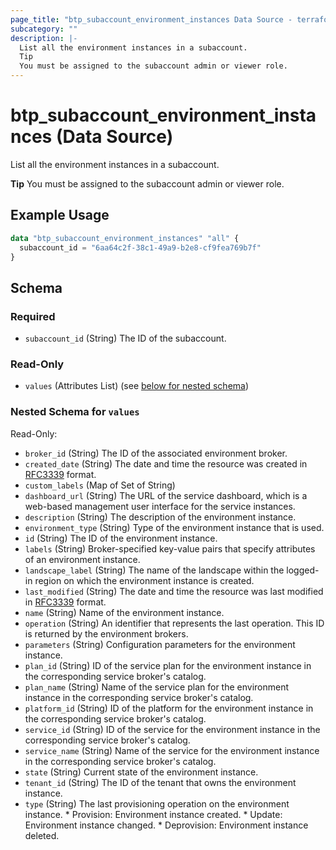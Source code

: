```yaml
---
page_title: "btp_subaccount_environment_instances Data Source - terraform-provider-btp"
subcategory: ""
description: |-
  List all the environment instances in a subaccount.
  Tip
  You must be assigned to the subaccount admin or viewer role.
---
```


# btp_subaccount_environment_instances (Data Source)

List all the environment instances in a subaccount.

__Tip__
You must be assigned to the subaccount admin or viewer role.

## Example Usage

```terraform
data "btp_subaccount_environment_instances" "all" {
  subaccount_id = "6aa64c2f-38c1-49a9-b2e8-cf9fea769b7f"
}
```

<!-- schema generated by tfplugindocs -->
## Schema

### Required

- `subaccount_id` (String) The ID of the subaccount.

### Read-Only

- `values` (Attributes List) (see [below for nested schema](#nestedatt--values))

<a id="nestedatt--values"></a>
### Nested Schema for `values`

Read-Only:

- `broker_id` (String) The ID of the associated environment broker.
- `created_date` (String) The date and time the resource was created in [RFC3339](https://www.ietf.org/rfc/rfc3339.txt) format.
- `custom_labels` (Map of Set of String)
- `dashboard_url` (String) The URL of the service dashboard, which is a web-based management user interface for the service instances.
- `description` (String) The description of the environment instance.
- `environment_type` (String) Type of the environment instance that is used.
- `id` (String) The ID of the environment instance.
- `labels` (String) Broker-specified key-value pairs that specify attributes of an environment instance.
- `landscape_label` (String) The name of the landscape within the logged-in region on which the environment instance is created.
- `last_modified` (String) The date and time the resource was last modified in [RFC3339](https://www.ietf.org/rfc/rfc3339.txt) format.
- `name` (String) Name of the environment instance.
- `operation` (String) An identifier that represents the last operation. This ID is returned by the environment brokers.
- `parameters` (String) Configuration parameters for the environment instance.
- `plan_id` (String) ID of the service plan for the environment instance in the corresponding service broker's catalog.
- `plan_name` (String) Name of the service plan for the environment instance in the corresponding service broker's catalog.
- `platform_id` (String) ID of the platform for the environment instance in the corresponding service broker's catalog.
- `service_id` (String) ID of the service for the environment instance in the corresponding service broker's catalog.
- `service_name` (String) Name of the service for the environment instance in the corresponding service broker's catalog.
- `state` (String) Current state of the environment instance.
- `tenant_id` (String) The ID of the tenant that owns the environment instance.
- `type` (String) The last provisioning operation on the environment instance. * Provision: Environment instance created. * Update: Environment instance changed. * Deprovision: Environment instance deleted.